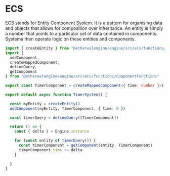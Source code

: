 # ECS

ECS stands for Entity Component System. It is a pattern for organising data and objects that allows for composition over inheritance. An entity is simply a number that points to a particular set of data contained in components. Systems then operate logic on these entities and components.

```ts
import { createEntity } from "@etherealengine/engine/src/ecs/functions/EntityFunctions"
import { 
  addComponent,
  createMappedComponent,
  defineQuery,
  getComponent
} from "@etherealengine/engine/src/ecs/functions/ComponentFunctions"

export const TimerComponent = createMappedComponent<{ time: number }>('TimerComponent')

export default async function TimerSystem() {

  const myEntity = createEntity()
  addComponent(myEntity, TimerComponent, { time: 0 })

  const timerQuery = defineQuery([TimerComponent])

  return () => {
    const { delta } = Engine.instance

    for (const entity of timerQuery()) {
      const timerComponent = getComponent(entity, TimerComponent)
      timerComponent.time += delta
    }

  }
}

```